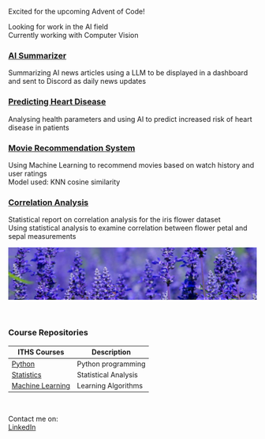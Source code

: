 Excited for the upcoming Advent of Code!  

Looking for work in the AI field  
Currently working with Computer Vision    

### [AI Summarizer](https://github.com/Andreas-Svensson/summary_bot)  

Summarizing AI news articles using a LLM to be displayed in a dashboard and sent to Discord as daily news updates  

### [Predicting Heart Disease](https://github.com/Andreas-Svensson/disease_prediction)  

Analysing health parameters and using AI to predict increased risk of heart disease in patients  

### [Movie Recommendation System](https://github.com/Andreas-Svensson/movie_recommender)  

Using Machine Learning to recommend movies based on watch history and user ratings  
Model used: KNN cosine similarity   

### [Correlation Analysis](https://github.com/Andreas-Svensson/Statistics/blob/main/project/report.md)  

Statistical report on correlation analysis for the iris flower dataset  
Using statistical analysis to examine correlation between flower petal and sepal measurements  

![](assets/iris_flower.png)  

<br>  

### Course Repositories  

| ITHS Courses | Description |
| --- | --- |
| [Python][py] | Python programming |
| [Statistics][st] | Statistical Analysis |
| [Machine Learning][ml] | Learning Algorithms |

[py]: https://github.com/Andreas-Svensson/Python-Andreas-Svensson  
[st]: https://github.com/Andreas-Svensson/Statistics  
[ml]: https://github.com/Andreas-Svensson/Machine-Learning  

<br>  

Contact me on:  
[LinkedIn](https://www.linkedin.com/in/andreas-jan-svensson/)  
